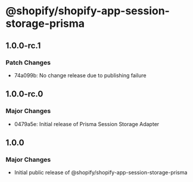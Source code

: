 # @shopify/shopify-app-session-storage-prisma

## 1.0.0-rc.1

### Patch Changes

- 74a099b: No change release due to publishing failure

## 1.0.0-rc.0

### Major Changes

- 0479a5e: Initial release of Prisma Session Storage Adapter

## 1.0.0

### Major Changes

- Initial public release of @shopify/shopify-app-session-storage-prisma
